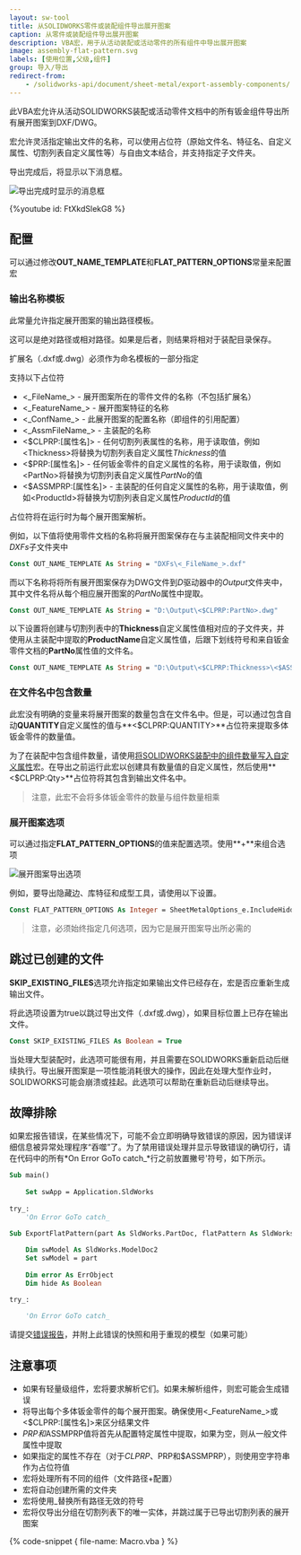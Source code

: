 ```yaml
---
layout: sw-tool
title: 从SOLIDWORKS零件或装配组件导出展开图案
caption: 从零件或装配组件导出展开图案
description: VBA宏，用于从活动装配或活动零件的所有组件中导出展开图案
image: assembly-flat-pattern.svg
labels: [使用位置,父级,组件]
group: 导入/导出
redirect-from:
    - /solidworks-api/document/sheet-metal/export-assembly-components/
---
```

此VBA宏允许从活动SOLIDWORKS装配或活动零件文档中的所有钣金组件导出所有展开图案到DXF/DWG。

宏允许灵活指定输出文件的名称，可以使用占位符（原始文件名、特征名、自定义属性、切割列表自定义属性等）与自由文本结合，并支持指定子文件夹。

导出完成后，将显示以下消息框。

![导出完成时显示的消息框](operation-completed.png)

{%youtube id: FtXkdSlekG8 %}

## 配置

可以通过修改**OUT_NAME_TEMPLATE**和**FLAT_PATTERN_OPTIONS**常量来配置宏

### 输出名称模板

此常量允许指定展开图案的输出路径模板。

这可以是绝对路径或相对路径。如果是后者，则结果将相对于装配目录保存。

扩展名（.dxf或.dwg）必须作为命名模板的一部分指定

支持以下占位符

* <\_FileName\_> - 展开图案所在的零件文件的名称（不包括扩展名）
* <\_FeatureName\_> - 展开图案特征的名称
* <\_ConfName\_> - 此展开图案的配置名称（即组件的引用配置）
* <\_AssmFileName\_> - 主装配的名称
* <$CLPRP:[属性名]> - 任何切割列表属性的名称，用于读取值，例如\<Thickness\>将替换为切割列表自定义属性*Thickness*的值
* <$PRP:[属性名]> - 任何钣金零件的自定义属性的名称，用于读取值，例如\<PartNo\>将替换为切割列表自定义属性*PartNo*的值
* <$ASSMPRP:[属性名]> - 主装配的任何自定义属性的名称，用于读取值，例如\<ProductId\>将替换为切割列表自定义属性*ProductId*的值

占位符将在运行时为每个展开图案解析。

例如，以下值将使用零件文档的名称将展开图案保存在与主装配相同文件夹中的*DXFs*子文件夹中

~~~ vb
Const OUT_NAME_TEMPLATE As String = "DXFs\<_FileName_>.dxf"
~~~

而以下名称将将所有展开图案保存为DWG文件到*D*驱动器中的*Output*文件夹中，其中文件名将从每个相应展开图案的*PartNo*属性中提取。

~~~ vb
Const OUT_NAME_TEMPLATE As String = "D:\Output\<$CLPRP:PartNo>.dwg"
~~~

以下设置将创建与切割列表中的**Thickness**自定义属性值相对应的子文件夹，并使用从主装配中提取的**ProductName**自定义属性值，后跟下划线符号和来自钣金零件文档的**PartNo**属性值的文件名。

~~~ vb
Const OUT_NAME_TEMPLATE As String = "D:\Output\<$CLPRP:Thickness>\<$ASSMPRP:ProductName>_<$PRP:PartNo>.dwg"
~~~

### 在文件名中包含数量

此宏没有明确的变量来将展开图案的数量包含在文件名中。但是，可以通过包含自动**QUANTITY**自定义属性的值与**<$CLPRP:QUANTITY>**占位符来提取多体钣金零件的数量值。

为了在装配中包含组件数量，请使用[将SOLIDWORKS装配中的组件数量写入自定义属性](/solidworks-api/document/assembly/components/write-quantities/)宏。在导出之前运行此宏以创建具有数量值的自定义属性，然后使用**<$CLPRP:Qty>**占位符将其包含到输出文件名中。

> 注意，此宏不会将多体钣金零件的数量与组件数量相乘

### 展开图案选项

可以通过指定**FLAT_PATTERN_OPTIONS**的值来配置选项。使用**+**来组合选项

![展开图案导出选项](flat-pattern-export-options.png)

例如，要导出隐藏边、库特征和成型工具，请使用以下设置。

~~~ vb
Const FLAT_PATTERN_OPTIONS As Integer = SheetMetalOptions_e.IncludeHiddenEdges + SheetMetalOptions_e.ExportLibraryFeatures + SheetMetalOptions_e.ExportFormingTools
~~~

> 注意，必须始终指定几何选项，因为它是展开图案导出所必需的

## 跳过已创建的文件

**SKIP_EXISTING_FILES**选项允许指定如果输出文件已经存在，宏是否应重新生成输出文件。

将此选项设置为true以跳过导出文件（.dxf或.dwg），如果目标位置上已存在输出文件。

~~~ vb
Const SKIP_EXISTING_FILES As Boolean = True
~~~

当处理大型装配时，此选项可能很有用，并且需要在SOLIDWORKS重新启动后继续执行。导出展开图案是一项性能消耗很大的操作，因此在处理大型作业时，SOLIDWORKS可能会崩溃或挂起。此选项可以帮助在重新启动后继续导出。

## 故障排除

如果宏报告错误，在某些情况下，可能不会立即明确导致错误的原因，因为错误详细信息被异常处理程序“吞噬”了。为了禁用错误处理并显示导致错误的确切行，请在代码中的所有*On Error GoTo catch_*行之前放置撇号'符号，如下所示。

~~~ vb jagged
Sub main()
        
    Set swApp = Application.SldWorks
    
try_:
    'On Error GoTo catch_
~~~

~~~ vb jagged
Sub ExportFlatPattern(part As SldWorks.PartDoc, flatPattern As SldWorks.Feature, outFilePath As String, opts As SheetMetalOptions_e, conf As String)
    
    Dim swModel As SldWorks.ModelDoc2
    Set swModel = part
    
    Dim error As ErrObject
    Dim hide As Boolean

try_:
    
    'On Error GoTo catch_
~~~

请提交[错误报告](https://github.com/xarial/codestack/issues/new?labels=bug)，并附上此错误的快照和用于重现的模型（如果可能）

## 注意事项

* 如果有轻量级组件，宏将要求解析它们。如果未解析组件，则宏可能会生成错误
* 将导出每个多体钣金零件的每个展开图案。确保使用<\_FeatureName\_>或<$CLPRP:[属性名]>来区分结果文件
* $PRP和$ASSMPRP值将首先从配置特定属性中提取，如果为空，则从一般文件属性中提取
* 如果指定的属性不存在（对于$CLPRP、$PRP和$ASSMPRP），则使用空字符串作为占位符值
* 宏将处理所有不同的组件（文件路径+配置）
* 宏将自动创建所需的文件夹
* 宏将使用\_替换所有路径无效的符号
* 宏将仅导出分组在切割列表下的唯一实体，并跳过属于已导出切割列表的展开图案

{% code-snippet { file-name: Macro.vba } %}
